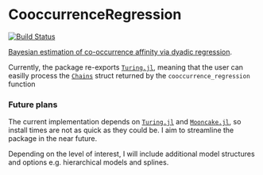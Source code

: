 # CooccurrenceRegression

[![Build Status](https://github.com/evoart/CooccurrenceRegression.jl/actions/workflows/CI.yml/badge.svg?branch=master)](https://github.com/evoart/CooccurrenceRegression.jl/actions/workflows/CI.yml?query=branch%3Amaster)


[Bayesian estimation of co-occurrence affinity via dyadic regression](https://www.biorxiv.org/content/10.1101/2024.01.16.575941v1).


Currently, the package re-exports [`Turing.jl`](https://turinglang.org/), meaning that the user can easilly process the [`Chains`](https://turinglang.org/MCMCChains.jl/stable/getting-started/) struct returned by the `cooccurrence_regression` function
### Future plans

The current implementation depends on [`Turing.jl`](https://turinglang.org/) and [`Mooncake.jl`](https://chalk-lab.github.io/Mooncake.jl/stable/), so install times are not as quick as they could be. I aim to streamline the package in the near future.

Depending on the level of interest, I will include additional model structures and options e.g. hierarchical models and splines.